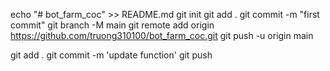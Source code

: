 echo "# bot_farm_coc" >> README.md
git init
git add .
git commit -m "first commit"
git branch -M main
git remote add origin https://github.com/truong310100/bot_farm_coc.git
git push -u origin main


git add .
git commit -m 'update function'
git push